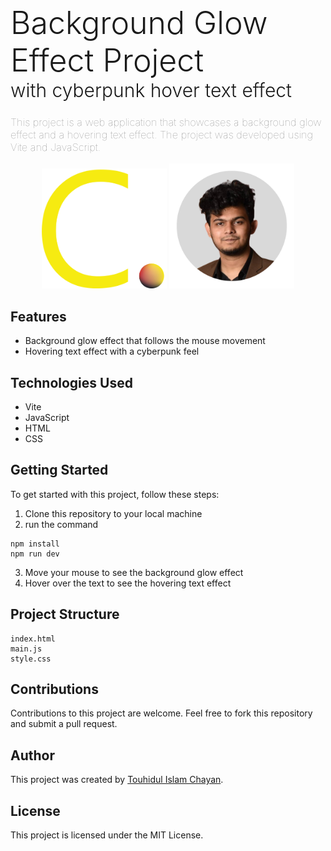 <span style="font-weight: 300; text-decoration: none; font-size:50px;">Background Glow Effect Project</span>
<br/>
<span style="font-weight: 300; text-decoration: none; font-size:30px;">with cyberpunk hover text effect</span>
<style>
h1 {
  text-decoration: none;
}
</style>

### <span style="color: #888; font-weight: 100;">This project is a web application that showcases a background glow effect and a hovering text effect. The project was developed using Vite and JavaScript.</span>

<p align="center">
  <img width="200" src="/src/assets/C.G.png" alt="CHNsLogo">
  <img width="200" src="/src/assets/chayan.png" alt="CHNsImage">
</p>

## Features

- Background glow effect that follows the mouse movement
- Hovering text effect with a cyberpunk feel

## Technologies Used

- Vite
- JavaScript
- HTML
- CSS

## Getting Started

To get started with this project, follow these steps:

1. Clone this repository to your local machine
2. run the command

```
npm install
npm run dev
```

3. Move your mouse to see the background glow effect
4. Hover over the text to see the hovering text effect

## Project Structure

```
index.html
main.js
style.css
```

## Contributions

Contributions to this project are welcome. Feel free to fork this repository and submit a pull request.

## Author

This project was created by [Touhidul Islam Chayan](https://github.com/CHNsPart).

## License

This project is licensed under the MIT License.
